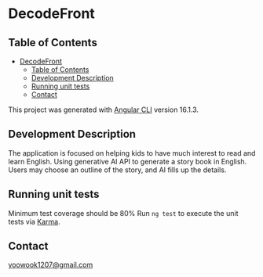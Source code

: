 # DecodeFront

<!-- License: GPL, the heaviest license. Refer to (https://gist.github.com/nicolasdao/a7adda51f2f185e8d2700e1573d8a633)-->

## Table of Contents
- [DecodeFront](#decodefront)
  - [Table of Contents](#table-of-contents)
  - [Development Description](#development-description)
  - [Running unit tests](#running-unit-tests)
  - [Contact](#contact)

This project was generated with [Angular CLI](https://github.com/angular/angular-cli) version 16.1.3.

## Development Description

The application is focused on helping kids to have much interest to read and learn English. Using generative AI API to generate a story book in English. Users may choose an outline of the story, and AI fills up the details.
<!-- ## Code scaffolding

Run `ng generate component component-name` to generate a new component. You can also use `ng generate directive|pipe|service|class|guard|interface|enum|module`. -->

## Running unit tests

Minimum test coverage should be 80%
Run `ng test` to execute the unit tests via [Karma](https://karma-runner.github.io).


## Contact
yoowook1207@gmail.com
